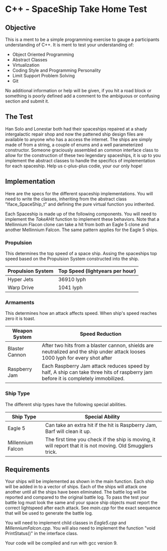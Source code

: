 # C++ - SpaceShip Take Home Test
## Objective

This is a ment to be a simple programming exercise to gauge a participants understanding of C++. It is ment to test your understanding of: 
* Object Oriented Programming
* Abstract Classes
* Virtualization
* Coding Style and Programming Personality
* Limit Support Problem Solving
* Git

No additional information or help will be given, if you hit a road block or something is poorly defined add a comment to the ambiguous or confusing section and submit it. 

## The Test

Han Solo and Lonestar both had their spaceships repaired at a shady intergalactic repair shop and now the pattened ship design files are available to anyone who has a access the internet. The ships are simply made of from a string, a couple of enums and a well parameterized constructor. Someone graciously assembled an common interface class to allow for the construction of these two legendary spaceships, it is up to you implement the abstract classes to handle the specifics of implementation for each spaceship. Help us c-plus-plus codie, your our only hope!

## Implementation 

Here are the specs for the different spaceship implementations. You will need to write the classes, inheriting from the abstract class "Iface_SpaceShip_t" and defining the pure virtual function you intherited. 

Each Spaceship is made up of the following components. You will need to implement the *TakeAHit* function to implement these behaviors. Note that a Mellinnium Flacon clone can take a hit from both an Eagle 5 clone and another Mellinnium Falcon. The same pattern applies for the Eagle 5 ships. 

### Propulsion
This determines the top speed of a space ship. Assing the spaceships top speed based on the Propulsion System constructed into the ship. 

| Propulsion System | Top Speed (lightyears per hour) |
|-------------------|---------------------------------|
| Hyper Jets        | 36910 lyph                      |
| Warp Drive        | 1041 lyph                       |

### Armaments

This determines how an attack affects speed. When ship's speed reaches zero it is toast.

| Weapon System  | Speed Reduction                                                                                                                   |
|----------------|-----------------------------------------------------------------------------------------------------------------------------------|
| Blaster Cannon | After two hits from a blaster cannon, shields are neutralized and the ship under attack looses 1000 lyph for every shot after     |
| Raspberry Jam  | Each Raspberry Jam attack reduces speed by half, A ship can take three hits of raspberry jam before it is completely immobilized. |

### Ship Type 

The different ship types have the following special abilities. 

| Ship Type         | Special Ability                                                                                             |
|-------------------|-------------------------------------------------------------------------------------------------------------|
| Eagle 5           | Can take an extra hit if the hit is Raspberry Jam, Barf  will clean it up.                                  |
| Millennium Falcon | The first time you check if the ship is moving, it will  report that it is not moving. Old Smugglers trick. |

## Requirements

Your ships will be implemented as shown in the main function. Each ship will be added in to a vector of ships. Each of the ships will attack one another until all the ships have been eliminated. The battle log will be reported and compared to the original battle log. To pass the test your battle log must look the same and your space ship objects must report the correct lightspeed after each attack. See *main.cpp* for the exact seequence that will be used to generate the battle log. 

You will need to implement child classes in *Eagle5.cpp* and *MillenniumFalcon.cpp*. You will also need to implement the function "void PrintStatus()" in the interface class. 

Your code will be compiled and run with gcc version 9. 
